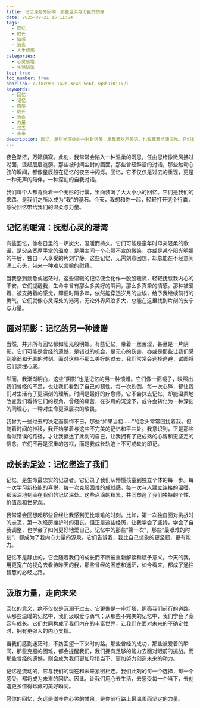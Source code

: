 ```yaml
---
title: 记忆深处的回响：那些温柔与力量的馈赠
date: 2025-09-21 15:11:54
tags:
  - 回忆
  - 成长
  - 情感
  - 治愈
  - 人生感悟
categories:
  - 心灵感悟
  - 生活随笔
toc: true
toc_number: true
abbrlink: e7f8c9d0-1a2b-3c4d-5e6f-7g8h9i0j1k2l
keywords:
  - 回忆
  - 记忆
  - 情感
  - 成长
  - 治愈
  - 力量
  - 过去
  - 未来
description: 回忆，是时光深处的一封封信笺，承载着欢声笑语，也收藏着点滴泪光。它们是生命旅程中不可磨灭的印记，温柔地提醒我们曾走过的路，也悄然塑造着此刻的我们。这篇文章，将带你一同走进记忆的深海，感受那些或明媚或幽暗的碎片如何交织成生命的底色，并从中汲取前行的力量与温暖。
---
```


夜色渐浓，万籁俱寂。此刻，我常常会陷入一种温柔的沉思，任由思绪像微风拂过湖面，泛起层层涟漪。那些被时间尘封的画面，那些曾经鲜活的对话，那些触动心弦的瞬间，都像星辰般在记忆的夜空中闪烁。回忆，它不仅仅是过去的重现，更是一种无声的陪伴，一种深刻的自我对话。

我们每个人都背负着一个无形的行囊，里面装满了大大小小的回忆。它们是我们的来路，是我们之所以成为“我”的基石。今天，我想和你一起，轻轻打开这个行囊，感受回忆带给我们的温柔与力量。

## 记忆的暖流：抚慰心灵的港湾

有些回忆，像冬日里的一炉炭火，温暖而持久。它们可能是童年时母亲轻柔的歌谣，是父亲宽厚手掌的温度，是朋友间一个心照不宣的微笑，亦或是某个阳光明媚的午后，独自一人享受的片刻宁静。这些记忆，无需刻意回想，却总能在不经意间涌上心头，带来一种难以言喻的慰藉。

当我感到疲惫或迷茫时，这些温暖的记忆便会化作一股股暖流，轻轻抚慰我内心的不安。它们提醒我，生命中曾有那么多美好的瞬间，那么多真挚的情感。那种被爱着、被支持着的感觉，即便时隔多年，依然能穿透岁月的尘埃，给予我继续前行的勇气。它们就像心灵深处的港湾，无论外界风浪多大，总能在这里找到片刻的安宁与力量。

## 面对阴影：记忆的另一种馈赠

当然，并非所有回忆都如阳光般明媚。有些记忆，带着一丝苦涩，甚至是一片阴影。它们可能是曾经的遗憾，是错过的机会，是无心的伤害，亦或是那些让我们感到脆弱和无助的时刻。面对这些不那么美好的过去，我们常常会选择逃避，试图将它们深埋心底。

然而，我渐渐明白，这些“阴影”也是记忆的另一种馈赠。它们像一面镜子，映照出我们曾经的不足，也让我们看到了自己的韧性。每一次跌倒，每一次心碎，都让我们对生活有了更深刻的理解。时间是最好的疗愈师，它不会抹去记忆，却能温柔地改变我们看待它们的视角。曾经的痛苦，在岁月的沉淀下，或许会转化为一种深刻的同理心，一种对生命更深层次的敬畏。

我曾为一些过去的决定而懊悔不已，那些“如果当初……”的念头常常困扰着我。但随着时间的推移，我开始学着与这些不完美的记忆和平共处。我意识到，正是那些看似错误的路径，才让我抵达了此刻的自己，让我拥有了更成熟的心智和更坚定的信念。它们不再是沉重的包袱，而是我成长轨迹上不可或缺的印记。

## 成长的足迹：记忆塑造了我们

记忆，是生命最忠实的记录者。它记录了我们从懵懂孩童到独立个体的每一步。每一次学习新技能的喜悦，每一次克服困难的成就感，每一次与人建立连接的温暖，都深深地刻画在我们的记忆深处。这些点滴的积累，共同塑造了我们独特的个性、价值观和世界观。

我常常会回想起那些曾经让我感到无比艰难的时刻。比如，第一次独自面对挑战时的忐忑，第一次经历挫折时的沮丧。但正是这些经历，让我学会了坚持，学会了自我调整，也学会了如何更好地爱自己。记忆中的那些“第一次”，那些“最艰难的时刻”，都成为了我内心力量的源泉。它们告诉我，我比自己想象的更坚韧，更有能力。

记忆不是静止的，它会随着我们的成长而不断被重新解读和赋予意义。今天的我，用更宽广的视角去看待昨天的我，那些曾经的困惑和迷茫，如今看来，都成了通往智慧的必经之路。

## 汲取力量，走向未来

回忆的意义，绝不仅仅是沉溺于过去。它更像是一座灯塔，照亮我们前行的道路。从那些温暖的记忆中，我们汲取爱与勇气；从那些不完美的记忆中，我们学会了宽容与成长。它们共同构成了我们内在的丰富世界，让我们在面对未来的不确定性时，拥有更强大的内心支撑。

当我们感到迷茫时，不妨回望一下来时的路。那些曾经的成功，那些被爱着的瞬间，那些克服的困难，都会提醒我们，我们拥有足够的能力去面对眼前的挑战。而那些曾经的遗憾，则会成为我们更加珍惜当下、更加努力创造未来的动力。

记忆是流动的，它与我们的现在和未来紧密相连。我们此刻的每一个选择，每一个感受，都将成为未来的回忆。因此，让我们用心去生活，去感受每一个当下，去创造更多值得珍藏的美好瞬间。

愿你的回忆，永远是滋养你心灵的甘泉，是你前行路上最温柔而坚定的力量。
